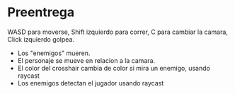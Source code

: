 # Preentrega
 
WASD para moverse, Shift izquierdo para correr, C para cambiar la camara, Click izquierdo golpea. 

- Los "enemigos" mueren.
- El personaje se mueve en relacion a la camara.
- El color del crosshair cambia de color si mira un enemigo, usando raycast
- Los enemigos detectan el jugador usando raycast
